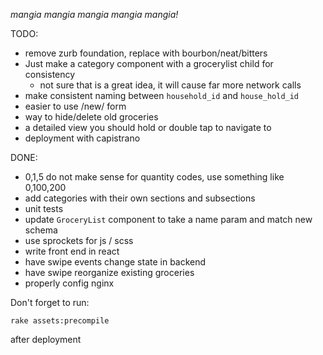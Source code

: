 *mangia mangia mangia mangia mangia!*

TODO:
  * remove zurb foundation, replace with bourbon/neat/bitters
  * Just make a category component with a grocerylist child for consistency
    * not sure that is a great idea, it will cause far more network calls
  * make consistent naming between `household_id` and `house_hold_id`
  * easier to use /new/ form
  * way to hide/delete old groceries
  * a detailed view you should hold or double tap to navigate to
  * deployment with capistrano

DONE:
  * 0,1,5 do not make sense for quantity codes, use something like 0,100,200
  * add categories with their own sections and subsections
  * unit tests
  * update `GroceryList` component to take a name param and match new schema
  * use sprockets for js / scss
  * write front end in react
  * have swipe events change state in backend
  * have swipe reorganize existing groceries
  * properly config nginx

Don't forget to run:

`rake assets:precompile`

after deployment

